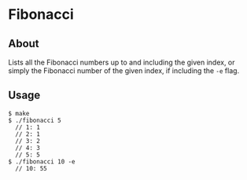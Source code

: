 # Fibonacci #

## About ##
Lists all the Fibonacci numbers up to and including the given index, or simply the Fibonacci number of the given index, if including the `-e` flag.

## Usage ##
    $ make
    $ ./fibonacci 5
      // 1: 1
      // 2: 1
      // 3: 2
      // 4: 3
      // 5: 5
    $ ./fibonacci 10 -e
      // 10: 55


